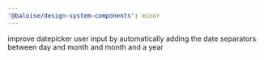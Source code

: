 ```yaml
---
'@baloise/design-system-components': minor
---
```


improve datepicker user input by automatically adding the date separators between day and month and month and a year
